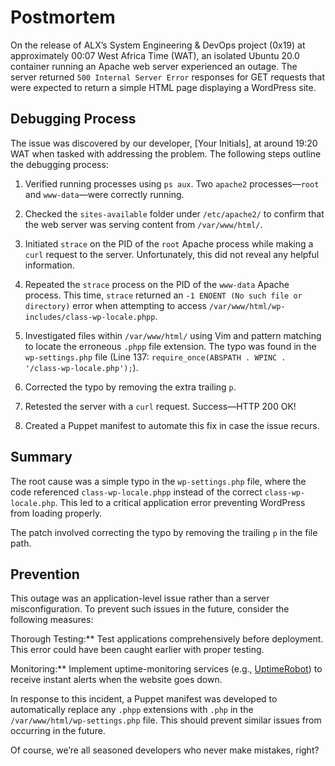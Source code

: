 # Postmortem

On the release of ALX’s System Engineering & DevOps project (0x19) at approximately 00:07 West Africa Time (WAT), an isolated Ubuntu 20.0  container running an Apache web server experienced an outage. The server returned `500 Internal Server Error` responses for GET requests that were expected to return a simple HTML page displaying a WordPress site.

## Debugging Process

The issue was discovered by our developer, [Your Initials], at around 19:20 WAT when tasked with addressing the problem. The following steps outline the debugging process:

1. Verified running processes using `ps aux`. Two `apache2` processes—`root` and `www-data`—were correctly running.

2. Checked the `sites-available` folder under `/etc/apache2/` to confirm that the web server was serving content from `/var/www/html/`.

3. Initiated `strace` on the PID of the `root` Apache process while making a `curl` request to the server. Unfortunately, this did not reveal any helpful information.

4. Repeated the `strace` process on the PID of the `www-data` Apache process. This time, `strace` returned an `-1 ENOENT (No such file or directory)` error when attempting to access `/var/www/html/wp-includes/class-wp-locale.phpp`.

5. Investigated files within `/var/www/html/` using Vim and pattern matching to locate the erroneous `.phpp` file extension. The typo was found in the `wp-settings.php` file (Line 137: `require_once(ABSPATH . WPINC . '/class-wp-locale.php');`).

6. Corrected the typo by removing the extra trailing `p`.

7. Retested the server with a `curl` request. Success—HTTP 200 OK!

8. Created a Puppet manifest to automate this fix in case the issue recurs.

## Summary

The root cause was a simple typo in the `wp-settings.php` file, where the code referenced `class-wp-locale.phpp` instead of the correct `class-wp-locale.php`. This led to a critical application error preventing WordPress from loading properly.

The patch involved correcting the typo by removing the trailing `p` in the file path.

## Prevention

This outage was an application-level issue rather than a server misconfiguration. To prevent such issues in the future, consider the following measures:

Thorough Testing:** Test applications comprehensively before deployment. This error could have been caught earlier with proper testing.

Monitoring:** Implement uptime-monitoring services (e.g., [UptimeRobot](https://uptimerobot.com/)) to receive instant alerts when the website goes down.

In response to this incident, a Puppet manifest was developed to automatically replace any `.phpp` extensions with `.php` in the `/var/www/html/wp-settings.php` file. This should prevent similar issues from occurring in the future.

Of course, we’re all seasoned developers who never make mistakes, right? 

